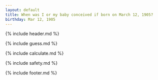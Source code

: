```yaml
---
layout: default
title: When was I or my baby conceived if born on March 12, 1905?
birthday: Mar 12, 1905
---
```


{% include header.md %}

{% include guess.md %}

{% include calculate.md %}

{% include safety.md %}

{% include footer.md %}



